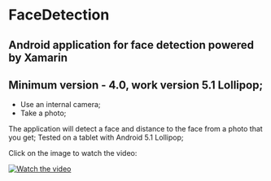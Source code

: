 # FaceDetection 

## Android application for face detection powered by Xamarin
## Minimum version - 4.0, work version 5.1 Lollipop;

* Use an internal camera;
* Take a photo;

The application will detect a face and distance to the face from a photo that you get;
Tested on a tablet with Android 5.1 Lollipop; 

Click on the image to watch the video:

[![Watch the video](https://habrastorage.org/webt/26/va/ij/26vaijfieefkemrhs8jvo8t7voe.jpeg)](https://youtube.com/shorts/f775peyzu3c?feature=share)
